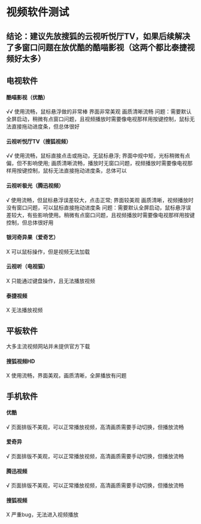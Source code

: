 # 视频软件测试
## 结论：建议先放搜狐的云视听悦厅TV，如果后续解决了多窗口问题在放优酷的酷喵影视（这两个都比泰捷视频好太多）

## 电视软件
#### 酷喵影视（优酷）
√√ 使用流畅，鼠标悬浮做的非常棒
   界面非常美观
   画质清晰流畅
   问题：需要默认全屏启动，稍微有点窗口问题，且视频播放时需要像电视那样用按键控制，鼠标无法直接拖动进度条，但总体很好

#### 云视听悦厅TV（搜狐视频）
√√ 使用流畅，鼠标直接点击或拖动，无鼠标悬浮;
  界面中规中矩，光标稍微有点偏，但不影响使用;
  画质清晰流畅，播放时无窗口问题，视频播放时需要像电视那样用按键控制，鼠标无法直接拖动进度条，总体可以

#### 云视听极光（腾迅视频）
√ 使用流畅，但鼠标悬浮误差较大，点击正常;
  界面较美观
  画质清晰，视频播放时没有窗口问题，可以鼠标直接拖动进度条
  问题：需要默认全屏启动，鼠标悬浮误差较大，有些影响使用。稍微有点窗口问题，且视频播放时需要像电视那样用按键控制，但总体很好用

#### 银河奇异果（爱奇艺）
X 可以鼠标操作，但是视频无法加载

#### 云视听（电视猫）
X 只能通过键盘操作，且无法播放视频

#### 泰捷视频
X 无法播放视频

## 平板软件
大多主流视频网站并未提供官方下载
#### 搜狐视频HD
X 使用流畅，界面美观，画质清晰，全屏播放有问题

## 手机软件
#### 优酷
√ 页面排版不美观，可以正常播放视频，高清画质需要手动切换，但播放流畅

#### 爱奇异
√ 页面排版不美观，可以正常播放视频，高清画质需要手动切换，但播放流畅


#### 腾迅视频
√ 页面排版不美观，可以正常播放视频，高清画质需要手动切换，但播放流畅

#### 搜狐视频
X 严重bug，无法进入视频播放
